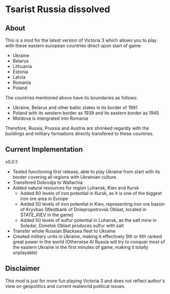 # Tsarist Russia dissolved

## About

This is a mod for the latest version of Victoria 3 which allows you to play with these
eastern european countries direct upon start of game:

 - Ukraine
 - Belarus
 - Lithuania
 - Estonia
 - Latvia
 - Romania
 - Poland

The countries mentioned above have its boundaries as follows:
 - Ukraine, Belarus and other baltic states in its border of 1991
 - Poland with its western border as 1939 and its eastern border as 1945
 - Moldova is intergrated into Romania

Therefore, Russia, Prussia and Austria are shrinked regardly with the buildings and military formations directly transfered to these countries.

## Current Implementation
v0.0.1:
- Tested functioning first release, able to play Ukraine from start with its border covering all regions with Ukrainian culture.
- Transfered Dobrodja to Wallachia
- Added natural resources for region Luhansk, Kiev and Kursk
  - Added 80 levels of iron potential in Kursk, as it is one of the biggest iron ore area in Europe
  - Added 50 levels of iron potential in Kiev, representing iron ore bassin of Kryvbas (Westbank of Dniepropetrovsk Oblast, located in STATE_KIEV in the game)
  - Added 50 levels of sulfur potential in Luhansk, as the salt mine in Soledar, Donetsk Oblast produces sulfur with salt
- Transfer whole Russian Blacksea fleet to Ukraine
- Created military units in Ukraine, making it effectively 5th or 6th ranked great power in the world (Otherwise AI Russia will try to conquer most of the eastern Ukraine in the first minutes of game, making it totally unplayable)
  
## Disclaimer

This mod is just for more fun playing Victoria 3 and does not reflect author's view on geopolitics and current realworld political issues.
